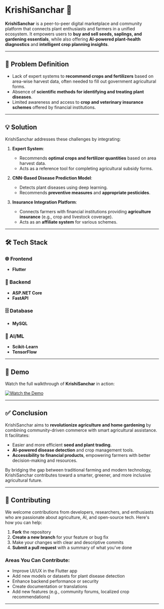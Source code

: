 # KrishiSanchar 🌱

**KrishiSanchar** is a peer-to-peer digital marketplace and community platform that connects plant enthusiasts and farmers in a unified ecosystem. It empowers users to **buy and sell seeds, saplings, and gardening essentials**, while also offering **AI-powered plant-health diagnostics** and **intelligent crop planning insights**.

---

## 🚩 Problem Definition

- Lack of expert systems to **recommend crops and fertilizers** based on area-wise harvest data, often needed to fill out government agricultural forms.
- Absence of **scientific methods for identifying and treating plant diseases**.
- Limited awareness and access to **crop and veterinary insurance schemes** offered by financial institutions.

---

## 💡 Solution

KrishiSanchar addresses these challenges by integrating:

1. **Expert System**:  
   - Recommends **optimal crops and fertilizer quantities** based on area harvest data.  
   - Acts as a reference tool for completing agricultural subsidy forms.

2. **CNN-Based Disease Prediction Model**:  
   - Detects plant diseases using deep learning.  
   - Recommends **preventive measures** and **appropriate pesticides**.

3. **Insurance Integration Platform**:  
   - Connects farmers with financial institutions providing **agriculture insurance** (e.g., crop and livestock coverage).  
   - Acts as an **affiliate system** for various schemes.

---

## 🛠 Tech Stack

### 🌐 Frontend
- **Flutter**

### 🧠 Backend
- **ASP.NET Core**
- **FastAPI**

### 🗄 Database
- **MySQL**

### 🤖 AI/ML
- **Scikit-Learn**
- **TensorFlow**

---
## 🎥 Demo

Watch the full walkthrough of **KrishiSanchar** in action:

[![Watch the Demo](https://img.youtube.com/vi/YOUR_VIDEO_ID/0.jpg)](https://drive.google.com/file/d/11MNDuknbYKr6YA37uMPBPZz999L8eiLa/view?usp=drivesdk)

---
## ✅ Conclusion

KrishiSanchar aims to **revolutionize agriculture and home gardening** by combining community-driven commerce with smart agricultural assistance. It facilitates:

- Easier and more efficient **seed and plant trading**.
- **AI-powered disease detection** and crop management tools.
- **Accessibility to financial products**, empowering farmers with better decision-making and resources.

By bridging the gap between traditional farming and modern technology, KrishiSanchar contributes toward a smarter, greener, and more inclusive agricultural future.

---

## 🤝 Contributing

We welcome contributions from developers, researchers, and enthusiasts who are passionate about agriculture, AI, and open-source tech. Here's how you can help:

1. **Fork** the repository
2. **Create a new branch** for your feature or bug fix
3. Make your changes with clear and descriptive commits
4. **Submit a pull request** with a summary of what you’ve done

### Areas You Can Contribute:
- Improve UI/UX in the Flutter app
- Add new models or datasets for plant disease detection
- Enhance backend performance or security
- Create documentation or translations
- Add new features (e.g., community forums, localized crop recommendations)
---

